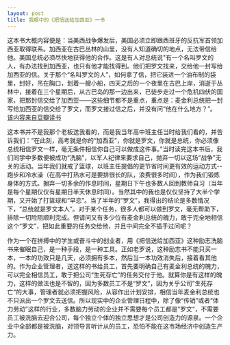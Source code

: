 ```yaml
---
layout: post
title: 我眼中的《把信送给加西亚》一书
---
```

这本书大概内容便是：当美西战争爆发后，美国必须立即跟西班牙的反抗军首领加西亚取得联系。加西亚在古巴丛林的山里，没有人知道确切的地点，无法带信给他。美国总统必须尽快地获得他的合作。这是有人对总统说"有一个名叫罗文的人，有办法找到加西亚，也只有他才能找得到。他们把罗文找来，交给他一封写给加西亚的信。关于那个“名叫罗文的人”，如何拿了信，把它装进一个油布制的袋里，封好，吊在胸口，划着一艘小船，四天之后的一个夜里在古巴上岸，消逝于丛林中，接着在三个星期后，从古巴岛的那一边出来，已徒步走过一个危机四伏的国家，把那封信交给了加西亚——这些细节都不是重点，重点是：麦金利总统把一封写给加西亚的信交给了罗文，而罗文接过信之后，并没有问“他在什么地方？”。
[该内容来自豆瓣读书](http://book.douban.com/subject/1035801/)

这本书并不是我那个老板送我看的，而是我当年高中班主任当时给我们看的，并告诉我们：“在此刻，高考就是你的“加西亚”，你就是罗文，你就是总统，你必须像总统相信罗文一样，毫无条件相信你自己可以做成这件事。”当时读完这本书后，我们同学中多数便被成功“洗脑”，以军人纪律来要求自己，抛弃一切以这场“战争”无关的活动。当年我们就戒了篮球，以班主任提倡的更节省时间更有效的运动方式--跑步和冷水澡（在高中打热水可是要排很长的队，浪费很多时间），作为我们锻炼身体的方式。摒弃一切多余的作息时间，星期日下午也多数人回到教师自习（当年是每个星期仅仅有星期日半天休息时间）。当然其中的我也是仅仅坚持了大半个学期，又开始了打篮球和“早恋”。当了半年的“罗文”，我得出的结论是多数情况下，“总统就是罗文本人”。对于某个任务，很多人都可以做到罗文，毫无帮助下，排除一切险阻顺利完成。但请问又有多少位有麦金利总统的魄力，敢于完全地相信这个“罗文”，把如此重要的任务交给他，并且中间完全不插手过问呢？

作为一个在拼搏中的学生或奋斗中的创业者，用《把信送给加西亚》这种励志洗脑书来催眠自己，是一种手段，是一种工具。正如老罗说，这种励志书不能只买一本，一本的功效只是几天，必须拥有多本，然后当一本功效消失后，接着看其他的。作为企业管理者，送这样的书给员工，首先要明确自己有麦金利总统的魄力，可以完全相信员工，敢于把公司“生死存亡”的任务交付于他。就算你是有这样的魄力，这样的做法也是不智的，因为多数员工不是“罗文”，因为关乎公司”生死存亡“的大事，管理者就必须把握风险，从容作出计划安排，相信当年麦金利总统也不只派出一个罗文去送信。所以现实中的企业管理日程中，除了像“传销”或者“体力劳动”这样的行业，多数脑力劳动的企业并不需要每个员工都是”罗文“，不需要员工被洗脑去迎合公司，每个独立个体的独立思想才是公司创造力的源泉。一个企业中全部都是被洗脑，对领导言听计从的员工，恐怕不能在这市场经济中创造生产力。
